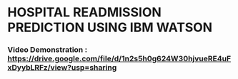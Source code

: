 # HOSPITAL READMISSION PREDICTION USING IBM WATSON

### Video Demonstration : https://drive.google.com/file/d/1n2s5h0g624W30hjvueRE4uFxDyybLRFz/view?usp=sharing
